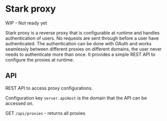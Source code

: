 Stark proxy
===========

WIP - Not ready yet

Stark proxy is a reverse proxy that is configurable at runtime and handles authentication of users. 
No requests are sent through before a user have authenticated.
The authentication can be done with OAuth and works seamlessly between different proxies on different domains, 
the user never needs to authenticate more than once.
It provides a simple REST API to configure the proxies at runtime.

API
---

REST API to access proxy configurations.

Configuration key `server.apiHost` is the domain that the API can be accessed on.

GET `/api/proxies` - returns all proxies
